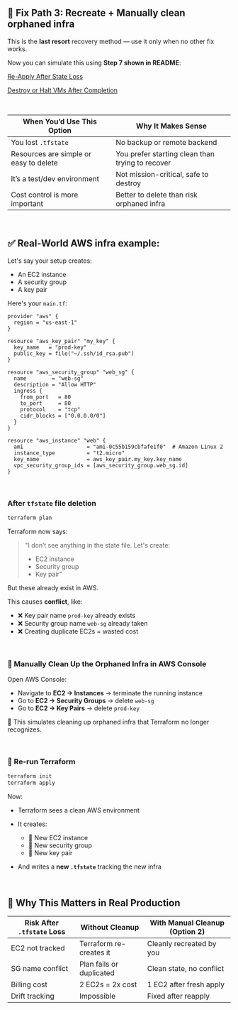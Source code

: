 ## 🧹 Fix Path 3: Recreate + Manually clean orphaned infra

This is the **last resort** recovery method — use it only when no other fix works.

Now you can simulate this using **Step 7 shown in README**:

[Re-Apply After State Loss](./README.md#-steps-to-break-it-7-re-apply-after-state-loss)

[Destroy or Halt VMs After Completion](../../README.md#-destroy-or-halt-vms-after-scenario-completion)

<br>

| When You’d Use This Option             | Why It Makes Sense                               |
| -------------------------------------- | ------------------------------------------------ |
| You lost `.tfstate`                    | No backup or remote backend                      |
| Resources are simple or easy to delete | You prefer starting clean than trying to recover |
| It’s a test/dev environment            | Not mission-critical, safe to destroy            |
| Cost control is more important         | Better to delete than risk orphaned infra        |

<br>

## ✅ Real-World AWS infra example:

Let's say your setup creates:

* An EC2 instance
* A security group
* A key pair

Here's your `main.tf`:

```hcl
provider "aws" {
  region = "us-east-1"
}

resource "aws_key_pair" "my_key" {
  key_name   = "prod-key"
  public_key = file("~/.ssh/id_rsa.pub")
}

resource "aws_security_group" "web_sg" {
  name        = "web-sg"
  description = "Allow HTTP"
  ingress {
    from_port   = 80
    to_port     = 80
    protocol    = "tcp"
    cidr_blocks = ["0.0.0.0/0"]
  }
}

resource "aws_instance" "web" {
  ami                    = "ami-0c55b159cbfafe1f0"  # Amazon Linux 2
  instance_type          = "t2.micro"
  key_name               = aws_key_pair.my_key.key_name
  vpc_security_group_ids = [aws_security_group.web_sg.id]
}
```

<br>

### After `tfstate` file deletion

```bash
terraform plan
```

Terraform now says:

> "I don’t see anything in the state file. Let's create:
>
> * EC2 instance
> * Security group
> * Key pair"

But these already exist in AWS.

This causes **conflict**, like:

* ❌ Key pair name `prod-key` already exists
* ❌ Security group name `web-sg` already taken
* ❌ Creating duplicate EC2s = wasted cost

<br>

### 🧹 Manually Clean Up the Orphaned Infra in AWS Console

Open AWS Console:

* Navigate to **EC2 → Instances** → terminate the running instance
* Go to **EC2 → Security Groups** → delete `web-sg`
* Go to **EC2 → Key Pairs** → delete `prod-key`

🧠 This simulates cleaning up orphaned infra that Terraform no longer recognizes.

<br>

### 🔁 Re-run Terraform

```bash
terraform init
terraform apply
```

Now:

* Terraform sees a clean AWS environment
* It creates:

  * 🔄 New EC2 instance
  * 🔄 New security group
  * 🔄 New key pair
* And writes a **new `.tfstate`** tracking the new infra

<br>

## 📌 Why This Matters in Real Production

| Risk After `.tfstate` Loss | Without Cleanup          | With Manual Cleanup (Option 2) |
| -------------------------- | ------------------------ | ------------------------------ |
| EC2 not tracked            | Terraform re-creates it  | Cleanly recreated by you       |
| SG name conflict           | Plan fails or duplicated | Clean state, no conflict       |
| Billing cost               | 2 EC2s = 2x cost         | 1 EC2 after fresh apply        |
| Drift tracking             | Impossible               | Fixed after reapply            |

